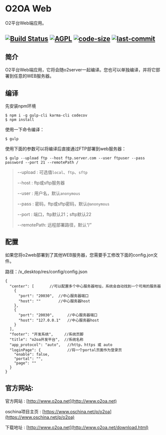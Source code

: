 # O2OA Web

O2平台Web端应用。

[![Build Status](https://travis-ci.com/huqi1980/o2oa_client_web.svg?branch=master)](https://travis-ci.org/o2oa/o2oa)
[![AGPL](https://img.shields.io/badge/license-AGPL-blue.svg)](https://github.com/o2oa/o2oa)
[![code-size](https://img.shields.io/github/languages/code-size/o2oa/o2oa.svg)](https://github.com/o2oa/o2oa)
[![last-commit](https://img.shields.io/github/last-commit/o2oa/o2oa.svg)](https://github.com/o2oa/o2oa)
---

## 简介

O2平台Web端应用，它将会随o2server一起编译。您也可以单独编译，并将它部署到任意的WEB服务器。

## 编译

先安装npm环境

    $ npm i -g gulp-cli karma-cli codecov
    $ npm install

使用一下命令编译：

    $ gulp

使用下面的参数可以将编译后直接通过FTP部署到web服务器：

	$ gulp --upload ftp --host ftp.server.com --user ftpuser --pass password --port 21 --remotePath /


> --upload : 可选值`local`、`ftp`、`sftp`
>
> --host : ftp或sftp服务器
>
> --user : 用户名，默认`anonymous`
>
> --pass : 密码，ftp或sftp密码，默认`@anonymous`
>
> --port : 端口，ftp默认21；sftp默认22
>
> --remotePath: 远程部署路径，默认“/”

## 配置

如果您将o2web部署到了其他WEB服务器，您需要手工修改下面的config.jon文件。

路径：/x_desktop/res/config/config.json

	{
	  "center": [		//可以配置多个中心服务器地址，系统会自动找到一个可用的服务器
	    {
	      "port": "20030",	//中心服务器端口
	      "host": ""		//中心服务器host
	    },
	    {
	      "port": "20030",		//中心服务器端口
	      "host": "127.0.0.1"	//中心服务器host
	    }
	  ],
	  "footer": "开发系统",		//系统页脚
	  "title": "o2oa开发平台",	//系统名称
	  "app_protocol": "auto",	//http，https 或 auto
	  "loginPage": {			//将一个portal页面作为登录页
	    "enable": false,
	    "portal": "",
	    "page": ""
	  }
	}

## 官方网站\:

官方网站 : [http://www.o2oa.net](http://www.o2oa.net)

oschina项目主页 : [https://www.oschina.net/p/o2oa](https://www.oschina.net/p/o2oa)

下载地址 : [http://www.o2oa.net](http://www.o2oa.net/download.html)


